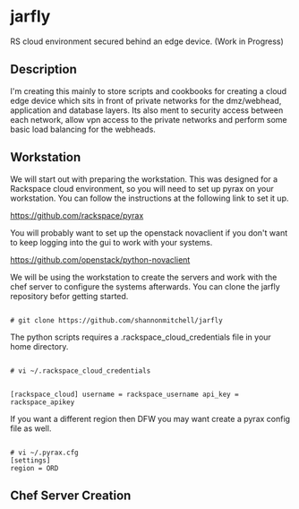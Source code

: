 jarfly
======

RS cloud environment secured behind an edge device. (Work in Progress)


Description
-----------

I'm creating this mainly to store scripts and cookbooks for creating a cloud edge device which sits in front of private networks for the dmz/webhead, application and database layers.  Its also ment to security access between each network, allow vpn access to the private networks and perform some basic load balancing for the webheads.


Workstation
-----------

We will start out with preparing the workstation.  This was designed for a Rackspace cloud environment, so you will need to set up pyrax on your workstation. You can follow the instructions at the following link to set it up.

https://github.com/rackspace/pyrax


You will probably want to set up the openstack novaclient if you don't want to keep logging into the gui to work with your systems. 

https://github.com/openstack/python-novaclient


We will be using the workstation to create the servers and work with the chef server to configure the systems afterwards.  You can clone the jarfly repository befor getting started.

<code>
# git clone https://github.com/shannonmitchell/jarfly
</code>


The python scripts requires a .rackspace_cloud_credentials file in your home directory. 

<code>
# vi ~/.rackspace_cloud_credentials

[rackspace_cloud]
username = rackspace_username
api_key = rackspace_apikey
</code>

If you want a different region then DFW you may want create a pyrax config file as well. 

<code>
# vi ~/.pyrax.cfg
[settings]
region = ORD
</code>



Chef Server Creation
--------------------
